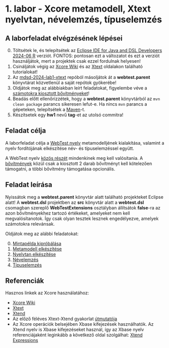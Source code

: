 # 1. labor - Xcore metamodell, Xtext nyelvtan, névelemzés, típuselemzés

## A laborfeladat elvégzésének lépései

0. Töltsétek le, és telepítsétek az [Eclipse IDE for Java and DSL Developers 2024-06 R](https://www.eclipse.org/downloads/packages/release/2024-06/r/eclipse-ide-java-and-dsl-developers) verziót. FONTOS: pontosan ezt a változatot és ezt a verziót használjátok, mert a projektek csak ezzel fordulnak helyesen!
1. Csináljátok végig az [Xcore Wiki](https://wiki.eclipse.org/Xcore) és az [Xtext](https://eclipse.dev/Xtext/documentation/102_domainmodelwalkthrough.html) oldalakon található tutorialokat!
2. Az [mdsd-2024-lab1-xtext](https://github.com/MDSDLab/mdsd-2024-lab1-xcore-xtext) repóból másoljátok át a **webtest.parent** könyvtárat közvetlenül a saját repótok gyökerébe!
3. Oldjátok meg az alábbiakban leírt feladatokat, figyelembe véve a [számotokra kiosztott bővítményeket](ExtrasTable2024.md)!
4. Beadás előtt ellenőrizzétek, hogy a **webtest.parent** könyvtárból az `mvn clean package` parancs sikeresen lefut-e. Ha nincs `mvn` parancs a gépeteken, telepítsétek a [Maven](https://maven.apache.org/download.cgi)-t.
5. Készítsetek egy **hw1** nevű **tag**-et az utolsó commitra!

## Feladat célja

A laborfeladat célja a [WebTest nyelv](WebTestLanguageSpecification.md) metamodelljének kialakítása, valamint a nyelv fordítójának elkészítése név- és típuselemzéssel együtt.

A WebTest nyelv [közös részét](WebTestReference.md) mindenkinek meg kell valósítania. A [bővítmények](WebTestReferenceExtra.md) közül csak a kiosztott 2 darab bővítményt kell kötelezően támogatni, a többi bővítmény támogatása opcionális.

## Feladat leírása

Nyissátok meg a **webtest.parent** könyvtár alatt található projekteket Eclipse alatt! A **webtest.dsl** projektben az **src** könyvtár alatt a **webtest.dsl** csomagban szereplő **WebTestExtensions** osztályban állítsátok **false**-ra az azon bővítményekhez tartozó értékeket, amelyeket nem kell megvalósítanotok. Így csak olyan tesztek lesznek engedélyezve, amelyek számotokra relevánsak.

Oldjátok meg az alábbi feladatokat:

0. [Mintapélda kipróbálása](TaskExample.md)
1. [Metamodell elkészítése](TaskMetaModel.md)
2. [Nyelvtan elkészítése](TaskGrammar.md)
3. [Névelemzés](TaskNameAnalysis.md)
4. [Típuselemzés](TaskTypeAnalysis.md)

## Referenciák

Hasznos linkek az Xcore használatához:

* [Xcore Wiki](https://wiki.eclipse.org/Xcore)
* [Xtext](https://eclipse.dev/Xtext/documentation/index.html)
* [Xtend](https://eclipse.dev/Xtext/xtend/documentation/index.html)
* Az előző féléves Xtext-Xtend gyakorlat [útmutatója](images/GY4-XtextXtend-Utmutato.pdf)
* Az Xcore operációk belsejében Xbase kifejezések használhatók. Az Xtend nyelv is Xbase kifejezéseket használ, így az Xbase nyelv referenciájaként leginkább a következő oldal szolgálhat: [Xtend Expressions](https://eclipse.dev/Xtext/xtend/documentation/203_xtend_expressions.html)

